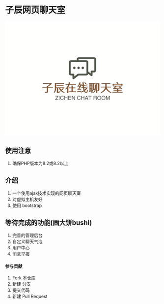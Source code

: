 # 子辰网页聊天室

![logo](/StaticResources/image/logo.svg)

## 使用注意
1. 确保PHP版本为8.2或8.2以上

## 介绍
1. 一个使用ajax技术实现的网页聊天室  
2. 对虚拟主机友好  
3. 使用 bootstrap

## 等待完成的功能(画大饼bushi)
1. 完善的管理后台
2. 自定义聊天气泡
3. 用户中心
4. 消息举报

#### 参与贡献

1.  Fork 本仓库
2.  新建 分支
3.  提交代码
4.  新建 Pull Request